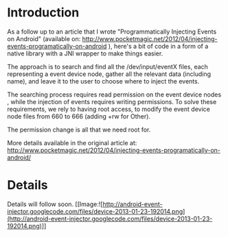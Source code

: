 # Introduction #

As a follow up to an article that I wrote "Programmatically Injecting Events on Android" (available on: http://www.pocketmagic.net/2012/04/injecting-events-programatically-on-android ), here's a bit of code in a form of a native library with a JNI wrapper to make things easier.

The approach is to search and find all the /dev/input/eventX files, each representing a event device node, gather all the relevant data (including name), and leave it to the user to choose where to inject the events.

The searching process requires read permission on the event device nodes , while the injection of events requires writing permissions. To solve these requirements, we rely to having root access, to modify the event device node files from 660 to 666 (adding +rw for Other).

The permission change is all that we need root for.

More details available in the original article at: http://www.pocketmagic.net/2012/04/injecting-events-programatically-on-android/


# Details #

Details will follow soon.
[[Image:![http://android-event-injector.googlecode.com/files/device-2013-01-23-192014.png](http://android-event-injector.googlecode.com/files/device-2013-01-23-192014.png)]]